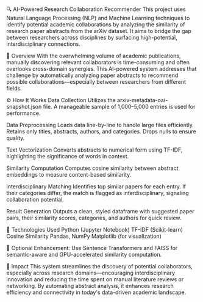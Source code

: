 🔍 AI-Powered Research Collaboration Recommender
This project uses Natural Language Processing (NLP) and Machine Learning techniques to identify potential academic collaborations by analyzing the similarity of research paper abstracts from the arXiv dataset. It aims to bridge the gap between researchers across disciplines by surfacing high-potential, interdisciplinary connections.

📌 Overview
With the overwhelming volume of academic publications, manually discovering relevant collaborators is time-consuming and often overlooks cross-domain synergies. This AI-powered system addresses that challenge by automatically analyzing paper abstracts to recommend possible collaborations—especially between researchers from different fields.

⚙️ How It Works
Data Collection
Utilizes the arxiv-metadata-oai-snapshot.json file. A manageable sample of 1,000–5,000 entries is used for performance.

Data Preprocessing
Loads data line-by-line to handle large files efficiently. Retains only titles, abstracts, authors, and categories. Drops nulls to ensure quality.

Text Vectorization
Converts abstracts to numerical form using TF-IDF, highlighting the significance of words in context.

Similarity Computation
Computes cosine similarity between abstract embeddings to measure content-based similarity.

Interdisciplinary Matching
Identifies top similar papers for each entry. If their categories differ, the match is flagged as interdisciplinary, signaling collaboration potential.

Result Generation
Outputs a clean, styled dataframe with suggested paper pairs, their similarity scores, categories, and authors for quick review.

🚀 Technologies Used
Python (Jupyter Notebook)
TF-IDF (Scikit-learn)
Cosine Similarity
Pandas, NumPy
Matplotlib (for visualization)

🔧 Optional Enhancement: Use Sentence Transformers and FAISS for semantic-aware and GPU-accelerated similarity computation.

🌟 Impact
This system streamlines the discovery of potential collaborators, especially across research domains—encouraging interdisciplinary innovation and reducing the time spent on manual literature reviews or networking. By automating abstract analysis, it enhances research efficiency and connectivity in today's data-driven academic landscape.

